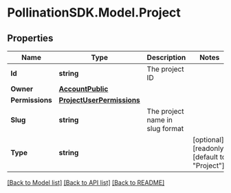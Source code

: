 
# PollinationSDK.Model.Project

## Properties

Name | Type | Description | Notes
------------ | ------------- | ------------- | -------------
**Id** | **string** | The project ID | 
**Owner** | [**AccountPublic**](AccountPublic.md) |  | 
**Permissions** | [**ProjectUserPermissions**](ProjectUserPermissions.md) |  | 
**Slug** | **string** | The project name in slug format | 
**Type** | **string** |  | [optional] [readonly] [default to "Project"]

[[Back to Model list]](../README.md#documentation-for-models)
[[Back to API list]](../README.md#documentation-for-api-endpoints)
[[Back to README]](../README.md)

